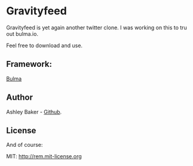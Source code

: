 # Gravityfeed
Gravityfeed is yet again another twitter clone. I was working on this to tru out bulma.io. 

Feel free to download and use.

## Framework:

[Bulma](http://bulma.io)

## Author
Ashley Baker - [Github](https://github.com/ashleybakernz).

## License

And of course:

MIT: http://rem.mit-license.org
